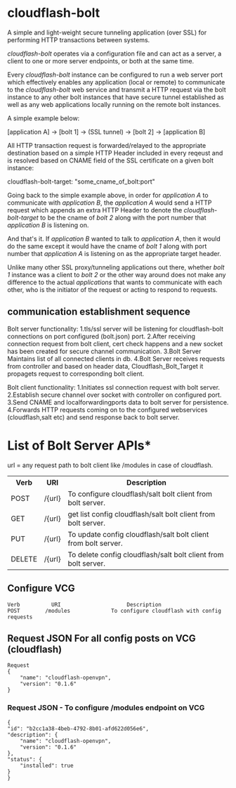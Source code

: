 cloudflash-bolt
===============

A simple and light-weight secure tunneling application (over SSL) for
performing HTTP transactions between systems.

*cloudflash-bolt* operates via a configuration file and can act as a
 server, a client to one or more server endpoints, or both at the same
 time.

Every *cloudflash-bolt* instance can be configured to run a web server
port which effectively enables any application (local or remote) to
communicate to the *cloudflash-bolt* web service and transmit a HTTP
request via the bolt instance to any other bolt instances that have
secure tunnel established as well as any web applications locally
running on the remote bolt instances.

A simple example below:

[application A] -> [bolt 1] -> (SSL tunnel) -> [bolt 2] ->
[application B]

All HTTP transaction request is forwarded/relayed to the appropriate
destination based on a simple HTTP Header included in every reqeust
and is resolved based on CNAME field of the SSL certificate on a given
bolt instance:

cloudflash-bolt-target: "some_cname_of_bolt:port"

Going back to the simple example above, in order for *application A*
to communicate with *application B*, the *application A* would send
a HTTP request which appends an extra HTTP Header to denote the
*cloudflash-bolt-target* to be the cname of *bolt 2* along with the
port number that *application B* is listening on.

And that's it.  If *application B* wanted to talk to *application A*,
then it would do the same except it would have the cname of *bolt 1*
along with port number that *application A* is listening on as the
appropriate target header.

Unlike many other SSL proxy/tunneling applications out there, whether
*bolt 1* instance was a client to *bolt 2* or the other way around
does not make any difference to the actual *applications* that wants
to communicate with each other, who is the initiator of the request or
acting to respond to requests.

communication establishment sequence
------------------------------------

Bolt server functionality:
1.tls/ssl server will be listening for cloudflash-bolt connections on
port configured (bolt.json) port.
2.After receiving connection request from bolt client, cert check
happens and a new socket has been created for secure channel
communication. 
3.Bolt Server Maintains list of all connected clients in db.
4.Bolt Server receives requests from controller and based on header
data, Cloudflash_Bolt_Target it propagets request to corresponding
bolt client.


Bolt client functionality:
1.Initiates ssl connection request with bolt server.
2.Establish secure channel over socket with controller on configured
port.
3.Send CNAME and localforwardingports data to bolt server for
persistence.
4.Forwards HTTP requests coming on to the configured webservices
(cloudflash,salt etc) and send response back to bolt server.

List of Bolt Server APIs*
========================
url = any request path to bolt client like /modules in case of cloudflash.

<table>
  <tr>
    <th>Verb</th><th>URI</th><th>Description</th>
  </tr>
  <tr>
    <td>POST</td><td>/{url}</td><td>To configure cloudflash/salt bolt client from bolt server. </td>
  </tr>
  <tr>
    <td>GET</td><td>/{url}</td><td>get list config cloudflash/salt bolt client from bolt server.</td>
  </tr>
  <tr>
    <td>PUT</td><td>/{url}</td><td>To update config cloudflash/salt bolt client from bolt server.</td>
  </tr>
  <tr>
    <td>DELETE</td><td>/{url}</td><td>To delete config cloudflash/salt bolt client from bolt server.</td>
  </tr>
</table>


Configure VCG
-------------

    Verb          URI                     Description
    POST        /modules             To configure cloudflash with config requests

## Request JSON For all config posts on VCG (cloudflash)
    Request
    {
        "name": "cloudflash-openvpn",
        "version": "0.1.6"
    }
	
### Request JSON  - To configure /modules endpoint on VCG

    {
    "id": "b2cc1a38-4beb-4792-8b01-afd622d056e6",
    "description": {
        "name": "cloudflash-openvpn",
        "version": "0.1.6"
    },
    "status": {
        "installed": true
    }
    }
